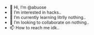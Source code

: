 - 👋 Hi, I’m @abuose
- 👀 I’m interested in hacks..
- 🌱 I’m currently learning litrlly nothing.. 
- 💞️ I’m looking to collaborate on nothing.. 
- 📫 How to reach me idk..

<!---
abuose/abuose is a ✨ special ✨ repository because its `README.md` (this file) appears on your GitHub profile.
You can click the Preview link to take a look at your changes.
--->

